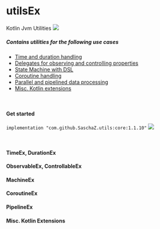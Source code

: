 # utilsEx
Kotlin Jvm Utilities 
[![](https://jitpack.io/v/SaschaZ/utils.svg)](https://jitpack.io/#SaschaZ/utils/core)

##### Contains utilities for the following use cases
- [Time and duration handling](#timeex-durationex)
- [Delegates for observing and controlling properties](#observableex-controllableex)
- [State Machine with DSL](#machineex)
- [Coroutine handling](#coroutineex)
- [Parallel and pipelined data processing](#pipelineex)
- [Misc. Kotlin extensions](#misc-kotlin-extensions)

<br>

#### Get started
`implementation "com.github.SaschaZ.utils:core:1.1.10"`
[![](https://jitpack.io/v/SaschaZ/utils.svg)](https://jitpack.io/#SaschaZ/utils/core)

<br>

#### TimeEx, DurationEx

#### ObservableEx, ControllableEx

#### MachineEx

#### CoroutineEx

#### PipelineEx

#### Misc. Kotlin Extensions